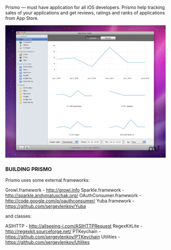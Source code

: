 Prismo — must have application for all iOS developers. Prismo help tracking sales of your applications and get reviews, ratings and ranks of applications from App Store.

![Prismo](Screenshot.jpg)

### BUILDING PRISMO

Prismo uses some external frameworks:

Growl.framework - http://growl.info
Sparkle.framework - http://sparkle.andymatuschak.org/
OAuthConsumer.framework - http://code.google.com/p/oauthconsumer/
Yuba.framework - https://github.com/sergeylenkov/Yuba

and classes:

ASIHTTP - http://allseeing-i.com/ASIHTTPRequest
RegexKitLite - http://regexkit.sourceforge.net/
PTKeychain - https://github.com/sergeylenkov/PTKeychain
Utilities - https://github.com/sergeylenkov/Utilites
